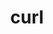 ---
title: "curl"
layout: cache
categories: [package, v0.18.0]
meta: {"versions": ["7.83.0"], "compilers": ["gcc@=7.5.0"], "oss": ["ubuntu18.04"], "platforms": ["linux"], "targets": ["x86_64"], "stacks": ["build_systems", "data-vis-sdk", "e4s", "radiuss", "root", "tutorial"], "num_specs": 2, "num_specs_by_stack": {"e4s": 1, "tutorial": 1, "radiuss": 1, "data-vis-sdk": 1, "root": 2, "build_systems": 1}}
spec_details: [{"hash": "7fafhivu3l77xdzqfd3phns7imcogwtn", "compiler": "gcc@=7.5.0", "versions": ["7.83.0"], "os": "ubuntu18.04", "platform": "linux", "target": "x86_64", "variants": ["~gssapi", "~ldap", "~libidn2", "~librtmp", "libs=shared,static", "~libssh", "~libssh2", "~nghttp2", "tls=openssl"], "stacks": ["e4s", "tutorial", "radiuss", "data-vis-sdk", "root"], "size": "-", "tarball": "https://binaries.spack.io/releases/v0.18.0/build_cache/linux-ubuntu18.04-x86_64/gcc-7.5.0/curl-7.83.0/linux-ubuntu18.04-x86_64-gcc-7.5.0-curl-7.83.0-7fafhivu3l77xdzqfd3phns7imcogwtn.spack"}, {"hash": "lp5kweq537ntscc3pvus2i7zw4vp2atr", "compiler": "gcc@=7.5.0", "versions": ["7.83.0"], "os": "ubuntu18.04", "platform": "linux", "target": "x86_64", "variants": ["~gssapi", "~ldap", "+libidn2", "~librtmp", "libs=shared,static", "~libssh", "~libssh2", "~nghttp2", "tls=openssl"], "stacks": ["build_systems", "root"], "size": "-", "tarball": "https://binaries.spack.io/releases/v0.18.0/build_cache/linux-ubuntu18.04-x86_64/gcc-7.5.0/curl-7.83.0/linux-ubuntu18.04-x86_64-gcc-7.5.0-curl-7.83.0-lp5kweq537ntscc3pvus2i7zw4vp2atr.spack"}]
---